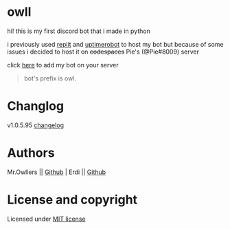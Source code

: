 # owll

hi! this is my first discord bot that i made in python

i previously used [replit](https://replit.com) and [uptimerobot](https://uptimerobot.com) to host my bot but because of some issues i decided to host it on ~~codespaces~~ Pie's (@Pie#8009) server

click [here](https://dsc.gg/owll) to add my bot on your server

> bot's prefix is owl.

# Changlog

v1.0.5.95 [changelog](CHANGELOG.md)

# Authors

Mr.Owllers || [Github](github.com/Mr-Owllers) | Erdi || [Github](github.com/Erdi-GitHub)

# License and copyright

Licensed under [MIT license](LICENSE)